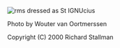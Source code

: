 ![rms dressed as St IGNUcius](https://stallman.org/saintignucius.jpg)

Photo by Wouter van Oortmerssen

Copyright (C) 2000 Richard Stallman